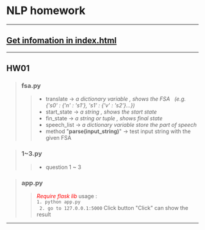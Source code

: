 # NLP homework
---------------------------------------
## [Get infomation in index.html](https://poynt2005.github.io/NLP_homework/)
---------------------------------------
## HW01
> ### fsa.py
>>  *  translate -> *a dictionary variable ,  shows the FSA &nbsp; (e.g. {'s0' : {'n' : 's1'}, 's1' : {'v' : 's2'}...})*  
>>  *  start_state -> *a string , shows the start state*
>>  *  fin_state -> *a string or tuple , shows final state*
>>  *  speech_list -> *a dictionary variable store the part of speech*
>>  *  method "<b>parse(input_string)</b>" -> test input string with the given FSA

> ### 1~3.py
>> * question 1 ~ 3

> ### app.py
>> *<font color = red >Require flask lib</font>*
>> usage :  
><code>1. python app.py <br> 2. go to 127.0.0.1:5000</code>
>> Click button "Click" can show the result


---------------------------------------

